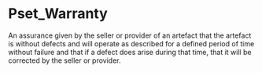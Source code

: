 # Pset_Warranty

An assurance given by the seller or provider of an artefact that the artefact is without defects and will operate as described for a defined period of time without failure and that if a defect does arise during that time, that it will be corrected by the seller or provider.
